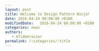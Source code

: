 ```yaml
---
layout: post
title: Welcome to Design Pattern Ninja!
date: 2016-04-24 00:00:00 +0100
modifiedDate:   2016-04-24 00:00:00 +0100
categories: news
authors: 
   - mfidemraizer
permalink: /:categories/:title
---
```


